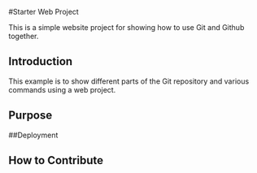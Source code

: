 #Starter Web Project

This is a simple website project for showing how to use Git and Github together.

## Introduction 

This example is to show different parts of the Git repository and various commands using a web project.

## Purpose

##Deployment

## How to Contribute